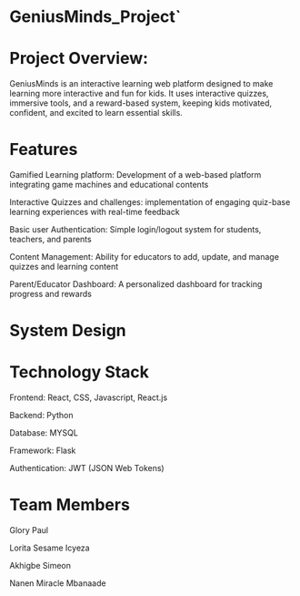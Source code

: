 # GeniusMinds_Project`  

# Project Overview: 
GeniusMinds is an interactive learning web platform designed to make learning more interactive and fun for kids. It uses interactive quizzes, immersive tools, and a reward-based system, keeping kids motivated, confident, and excited to learn essential skills.

# Features
Gamified Learning platform: Development of a web-based platform integrating game machines and educational contents 

Interactive Quizzes and challenges: implementation of engaging quiz-base learning experiences with real-time feedback

Basic user Authentication: Simple login/logout system for students, teachers, and parents 

Content Management: Ability for educators to add, update, and manage quizzes and learning content 

Parent/Educator Dashboard: A personalized dashboard for tracking progress and rewards 

# System Design 
# Technology Stack
Frontend: React, CSS, Javascript, React.js

Backend: Python

Database: MYSQL

Framework: Flask

Authentication: JWT (JSON Web Tokens)

# Team Members
Glory Paul

Lorita Sesame Icyeza

Akhigbe Simeon

Nanen Miracle Mbanaade


